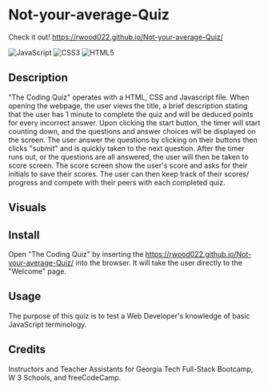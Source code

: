 # Not-your-average-Quiz

Check it out! https://rwood022.github.io/Not-your-average-Quiz/

![JavaScript](https://img.shields.io/badge/javascript-%23323330.svg?style=for-the-badge&logo=javascript&logoColor=%23F7DF1E) ![CSS3](https://img.shields.io/badge/css3-%231572B6.svg?style=for-the-badge&logo=css3&logoColor=white) ![HTML5](https://img.shields.io/badge/html5-%23E34F26.svg?style=for-the-badge&logo=html5&logoColor=white)

## Description
"The Coding Quiz" operates with a HTML, CSS and Javascript file. When opening the webpage, the user views the title, a brief description stating that the user has 1 minute to complete the quiz and will be deduced points for every incorrect answer. Upon clicking the start button, the timer will start counting down, and the questions and answer choices will be displayed on the screen. The user answer the questions by clicking on their buttons then clicks "submit" and is quickly taken to the next question. After the timer runs out, or the questions are all answered, the user will then be taken to score screen. The score screen show the user's score and asks for their initials to save their scores. The user can then keep track of their scores/ progress and compete with their peers with each completed quiz.

## Visuals

## Install
Open "The Coding Quiz" by inserting the https://rwood022.github.io/Not-your-average-Quiz/ into the browser. It will take the user directly to the "Welcome" page.

## Usage
The purpose of this quiz is to test a Web Developer's knowledge of basic JavaScript terminology.

## Credits
Instructors and Teacher Assistants for Georgia Tech Full-Stack Bootcamp, W 3 Schools, and freeCodeCamp. 

